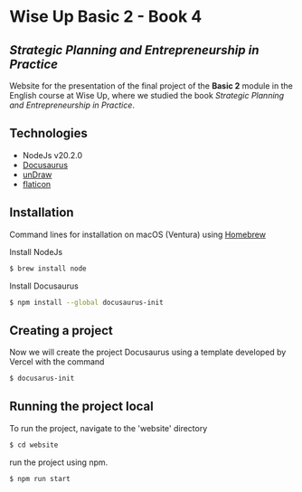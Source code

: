 # Wise Up Basic 2 - Book 4
## *Strategic Planning and Entrepreneurship in Practice*

Website for the presentation of the final project of the **Basic 2** module in the English course at Wise Up, where we studied the book *Strategic Planning and Entrepreneurship in Practice*.


## Technologies
- NodeJs v20.2.0
- [Docusaurus](https://docusaurus.io/)
- [unDraw](https://undraw.co/)
- [flaticon](https://www.flaticon.com/)

## Installation
Command lines for installation on macOS (Ventura) using [Homebrew](http://brew.sh/)

Install NodeJs
```sh
$ brew install node
```
Install Docusaurus
```sh
$ npm install --global docusaurus-init
```

## Creating a project
Now we will create the project Docusaurus using a template developed by Vercel with the command
```sh
$ docusarus-init
```

## Running the project local
To run the project, navigate to the 'website' directory
```sh
$ cd website
```
run the project using npm.
```sh
$ npm run start
```